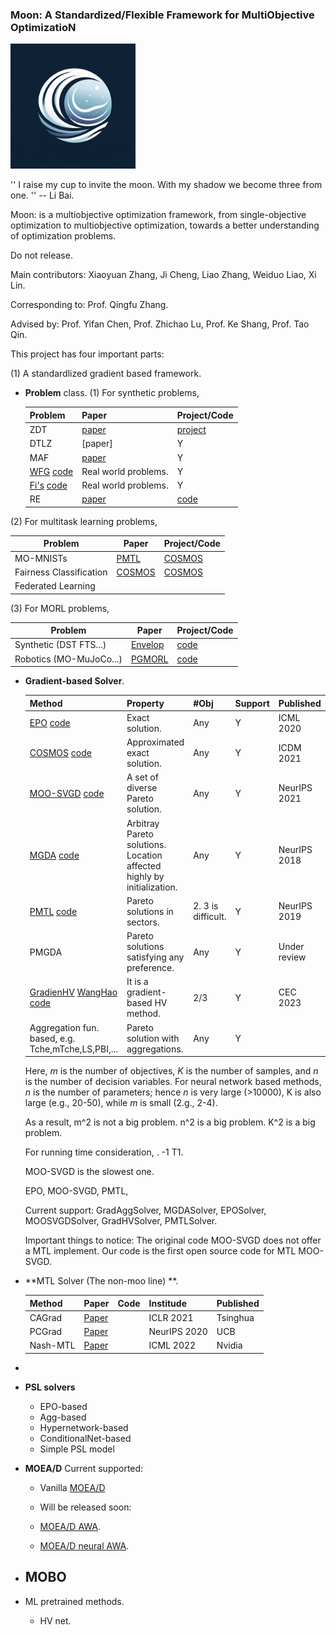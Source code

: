 ### Moon: A Standardized/Flexible Framework for MultiObjective OptimizatioN
<img src="moon.png" alt="Moon" width="200">

''
    I raise my cup to invite the moon.
    With my shadow we become three from one.
''
-- Li Bai.

Moon: is a multiobjective optimization framework, from single-objective optimization to multiobjective optimization, towards a better understanding of optimization problems.


Do not release.  

Main contributors: Xiaoyuan Zhang, Ji Cheng, Liao Zhang, Weiduo Liao, Xi Lin.

Corresponding to: Prof. Qingfu Zhang. 

Advised by: Prof. Yifan Chen, Prof. Zhichao Lu, Prof. Ke Shang, Prof. Tao Qin. 

This project has four important parts:

(1) A standardlized gradient based framework. 

- **Problem** class.
  (1) For synthetic problems, 
   

  | Problem                                          | Paper                                                                | Project/Code                                         |
  |--------------------------------------------------|----------------------------------------------------------------------|------------------------------------------------------|
  | ZDT                                              | [paper](https://ieeexplore.ieee.org/document/996017)                 | [project](https://pymoo.org/problems/multi/zdt.html) |
  | DTLZ                                             | [paper]                                                              | Y                                                    |
  | MAF                                              | [paper](https://link.springer.com/article/10.1007/s40747-017-0039-7) | Y                                                    |
  | [WFG](https://ieeexplore.ieee.org/document/996017) [code]() | Real world problems.                                                 | Y                                                    |
  | [Fi's](https://ieeexplore.ieee.org/document/996017) [code]() | Real world problems.                                                 | Y                                                    |
  | RE  | [paper](https://arxiv.org/abs/2009.12867)                            | [code](https://github.com/ryojitanabe/reproblems)|

(2) For multitask learning problems, 

| Problem                 | Paper | Project/Code |
|-------------------------|------|--------------|
| MO-MNISTs               | [PMTL](https://proceedings.neurips.cc/paper_files/paper/2019/file/685bfde03eb646c27ed565881917c71c-Paper.pdf)     | [COSMOS](https://github.com/ruchtem/cosmos)     |
| Fairness Classification |[COSMOS](https://arxiv.org/pdf/2103.13392.pdf) |[COSMOS](https://github.com/ruchtem/cosmos) |
| Federated Learning      | | |

(3) For MORL problems,

| Problem                 | Paper                                                                                                            | Project/Code                              |
|-------------------------|------------------------------------------------------------------------------------------------------------------|-------------------------------------------|
| Synthetic (DST FTS...)  | [Envelop](https://proceedings.neurips.cc/paper_files/paper/2019/file/4a46fbfca3f1465a27b210f4bdfe6ab3-Paper.pdf) | [code]()                                  |
| Robotics (MO-MuJoCo...) | [PGMORL](http://proceedings.mlr.press/v119/xu20h/xu20h.pdf)                                                      | [code](https://github.com/mit-gfx/PGMORL) |




- **Gradient-based Solver**.

    | Method                                                                                                                                                                              | Property                                                              | #Obj               | Support | Published | Complexity      |
    |-------------------------------------------------------------------------------------------------------------------------------------------------------------------------------------|-----------------------------------------------------------------------|--------------------|---------|----------|-----------------|
    | [EPO](https://proceedings.mlr.press/v119/mahapatra20a/mahapatra20a.pdf) [code](https://github.com/dbmptr/EPOSearch)                                                                 | Exact solution.                                                       | Any                | Y       | ICML 2020 | $O(m^2 n K )$   |
    | [COSMOS](https://arxiv.org/pdf/2103.13392.pdf) [code](https://github.com/ruchtem/cosmos)                                                                                            | Approximated exact solution.                                          | Any                | Y       | ICDM 2021| $O(m n K )$     |
    | [MOO-SVGD](https://openreview.net/pdf?id=S2-j0ZegyrE) [code](https://github.com/gnobitab/MultiObjectiveSampling)                                                                    | A set of diverse Pareto solution.                                     | Any                | Y       | NeurIPS 2021 | $O(m^2 n K^2 )$ |
    | [MGDA](https://proceedings.neurips.cc/paper/2018/file/432aca3a1e345e339f35a30c8f65edce-Paper.pdf) [code](https://github.com/intel-isl/MultiObjectiveOptimization) | Arbitray Pareto solutions. Location affected highly by initialization. | Any                | Y       | NeurIPS 2018 | $O(m^2 n K )$   |
    | [PMTL](https://proceedings.neurips.cc/paper_files/paper/2019/file/685bfde03eb646c27ed565881917c71c-Paper.pdf) [code](https://github.com/Xi-L/ParetoMTL)                             | Pareto solutions in sectors.                                          | 2. 3 is difficult. | Y       | NeurIPS 2019 | $O(m^2 n K^2 )$ |
    | PMGDA     | Pareto solutions satisfying any preference.                           | Any                | Y       | Under review | $O(m^2 n K )$   |
    | [GradienHV](https://arxiv.org/abs/2102.04523) [WangHao](https://link.springer.com/chapter/10.1007/978-3-319-54157-0_44) [code](https://github.com/timodeist/multi_objective_learning) | It is a gradient-based HV method.| 2/3                | Y       | CEC 2023| $O(m^2 n K^2 )$ |   
    | Aggregation fun. based, e.g. Tche,mTche,LS,PBI,...                                                                                                                                  | Pareto solution with aggregations.    | Any                | Y       |


    Here, $m$ is the number of objectives, $K$ is the number of samples, and $n$ is the number of decision variables.
    For neural network based methods, $n$ is the number of parameters; hence $n$ is very large (>10000), K is also large (e.g., 20-50), while $m$ is small (2.g., 2-4).

    As a result, m^2 is not a big problem. n^2 is a big problem. K^2 is a big problem.

    For running time consideration, .
        -1 T1. 

    MOO-SVGD is the slowest one.


    EPO, MOO-SVGD, PMTL, 

    
    Current support:
        GradAggSolver, MGDASolver, EPOSolver, MOOSVGDSolver, GradHVSolver, PMTLSolver.

    Important things to notice:
        The original code MOO-SVGD does not offer a MTL implement. Our code is the first open source code for MTL MOO-SVGD.


- **MTL Solver (The non-moo line) **.

    | Method   | Paper                                         |Code| Institude | Published |
    |----------|-----------------------------------------------|----|---------|-----------|
    | CAGrad   | [Paper](https://openreview.net/forum?id=IMPnRXEWpvr) | |ICLR 2021| Tsinghua  |
    | PCGrad   | [Paper](https://arxiv.org/pdf/2001.06782.pdf) | |NeurIPS 2020| UCB       |
    | Nash-MTL | [Paper](https://arxiv.org/abs/2202.01017)     | |ICML 2022| Nvidia    |

- 
- **PSL solvers**
    - EPO-based
    - Agg-based
    - Hypernetwork-based
    - ConditionalNet-based
    - Simple PSL model
    
    
- **MOEA/D**
    Current supported:
    - Vanilla [MOEA/D](https://ieeexplore.ieee.org/document/4358754)
    
    - Will be released soon:
    - [MOEA/D AWA](https://pubmed.ncbi.nlm.nih.gov/23777254/). 
    - [MOEA/D neural AWA](https://openreview.net/pdf?id=W3T9rql5eo).

- **MOBO**
    - 

- ML pretrained methods. 
    - HV net. 